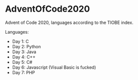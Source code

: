 # AdventOfCode2020
Advent of Code 2020, languages according to the TIOBE index.

Languages:
 * Day 1: C
 * Day 2: Python
 * Day 3: Java
 * Day 4: C++
 * Day 5: C#
 * Day 6: Javascript (Visual Basic is fucked)
 * Day 7: PHP
